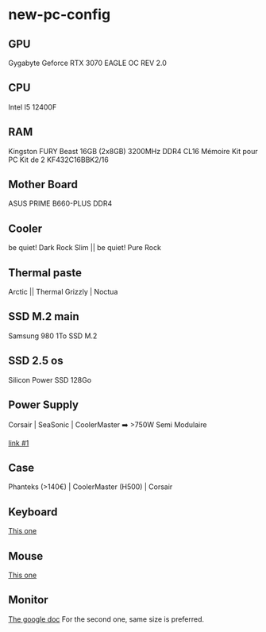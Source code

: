 # new-pc-config

## GPU
Gygabyte Geforce RTX 3070 EAGLE OC REV 2.0

## CPU
Intel I5 12400F

## RAM
Kingston FURY Beast 16GB (2x8GB) 3200MHz DDR4 CL16 Mémoire Kit pour PC Kit de 2 KF432C16BBK2/16

## Mother Board
ASUS PRIME B660-PLUS DDR4

## Cooler
be quiet! Dark Rock Slim || be quiet! Pure Rock

## Thermal paste
Arctic || Thermal Grizzly | Noctua

## SSD M.2 main
Samsung 980 1To SSD M.2

## SSD 2.5 os
Silicon Power SSD 128Go

## Power Supply
Corsair | SeaSonic | CoolerMaster ➡️ >750W Semi Modulaire

[link #1](https://www.amazon.fr/Cooler-Master-Allimentation-Ventilateur-Temperature/dp/B08BKPQQDD?__mk_fr_FR=%C3%85M%C3%85%C5%BD%C3%95%C3%91&crid=1W2CNBI73FG3H&keywords=Cooler%2BMaster%2BMWE%2B850&qid=1667132860&qu=eyJxc2MiOiIwLjc3IiwicXNhIjoiMC4wMCIsInFzcCI6IjAuMDAifQ%3D%3D&sprefix=cooler%2Bmaster%2Bmwe%2B850%2Caps%2C62&sr=8-3&linkCode=sl1&tag=fnkhar-21&linkId=7545df2640a7452e347f1c7d751c876f&language=fr_FR&ref_=as_li_ss_tl&th=1)

## Case
Phanteks (>140€) | CoolerMaster (H500) | Corsair

## Keyboard
[This one](https://www.logitechg.com/fr-fr/products/gaming-keyboards/g512-mechanical-gaming-keyboard.920-009434.html?addisttype=u&gclid=CjwKCAjwh4ObBhAzEiwAHzZYU_hw7eWgsencMM9pOi4oDW8SueHYeBkBp4SQMN8Jvf9PjCUn_sTz5hoCXk0QAvD_BwE)

## Mouse
[This one](https://www.logitechg.com/fr-fr/products/gaming-mice/g502-lightspeed-wireless-gaming-mouse.910-005568.html)

## Monitor
[The google doc](https://docs.google.com/document/d/1qnXRs6T4-lPgneQ-i4J7dpr9vLhzpBbDQosQxAa2Xfo/edit)
For the second one, same size is preferred.
